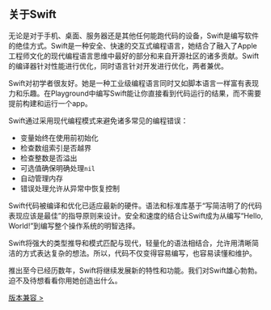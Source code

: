 ## 关于Swift
无论是对于手机、桌面、服务器还是其他任何能跑代码的设备，Swift是编写软件的绝佳方式。Swift是一种安全、快速的交互式编程语言，她结合了融入了Apple工程师文化的现代编程语言思维中最好的部分和来自开源社区的诸多贡献。Swift的编译器针对性能进行优化，同时语言针对开发进行优化，两者兼优。

Swift对初学者很友好。她是一种工业级编程语言同时又如脚本语言一样富有表现力和乐趣。在Playground中编写Swift能让你直接看到代码运行的结果，而不需要提前构建和运行一个app。

Swift通过采用现代编程模式来避免诸多常见的编程错误：
- 变量始终在使用前初始化
- 检查数组索引是否越界
- 检查整数是否溢出
- 可选值确保明确处理`nil`
- 自动管理内存
- 错误处理允许从异常中恢复控制

Swift代码被编译和优化已适应最新的硬件。语法和标准库基于“写简洁明了的代码表现应该是最佳”的指导原则来设计。安全和速度的结合让Swift成为从编写“Hello, World!”到编写整个操作系统的明智选择。

Swift将强大的类型推导和模式匹配与现代，轻量化的语法相结合，允许用清晰简洁的方式表达复杂的想法。所以，代码不仅变得容易编写，也容易读懂和维护。

推出至今已经历数年，Swift将继续发展新的特性和功能。我们对Swift雄心勃勃。迫不及待想看看你用她创造出什么。

[版本兼容 >](Version_Compatibility.md)
